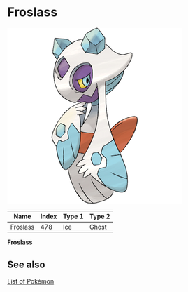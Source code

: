 # Froslass


![Froslass](images/478.png)

| **Name** | **Index** | **Type 1** | **Type 2** |
|----|----|----|----|
| Froslass | 478 | Ice | Ghost  |

**Froslass** 

## See also

[List of Pokémon](../pokemon.md)
